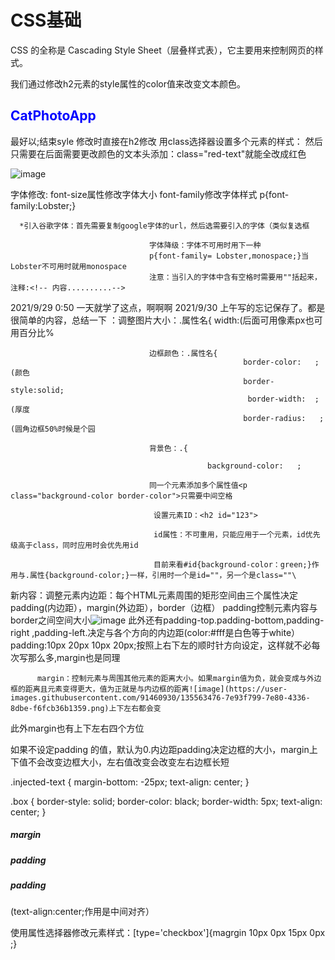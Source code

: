 # CSS基础
CSS 的全称是 Cascading Style Sheet（层叠样式表），它主要用来控制网页的样式。

我们通过修改h2元素的style属性的color值来改变文本颜色。<h2 style="color: blue;">CatPhotoApp</h2>最好以;结束syle 
修改时直接在h2修改
用class选择器设置多个元素的样式：<style>
                                .red-text;     （注意.
                                 {color=red;}
                                 </style>
                                 然后只需要在后面需要更改颜色的文本头添加：class="red-text"就能全改成红色
                                 <h class="red-text">
                                 <p class="red-text">![image](https://user-images.githubusercontent.com/91460930/135033270-debc6747-94d3-4fbc-9757-eb18cf380189.png)

                                   
字体修改:
                                   font-size属性修改字体大小
                                   font-family修改字体样式
                                   p{font-family:Lobster;}
                                   
      *引入谷歌字体：首先需要复制google字体的url，然后选需要引入的字体（类似复选框
                                  
<link href="网址"/.css?  family="Lobster" rel="" type=""(这俩暂时不知道干啥的>
                                   
                                   字体降级：字体不可用时用下一种
                                   p{font-family= Lobster,monospace;}当Lobster不可用时就用monospace
                                   注意：当引入的字体中含有空格时需要用""括起来，注释:<!-- 内容..........-->
                            
2021/9/29 0:50 一天就学了这点，啊啊啊
                                   2021/9/30 上午写的忘记保存了。都是很简单的内容，总结一下
                                   ：调整图片大小：.属性名{
                                                            width:(后面可用像素px也可用百分比%
                                   
                                   边框颜色：.属性名{
                                                        border-color:   ;(颜色
                                                        border-style:solid;
                                                         border-width:  ; (厚度
                                                        border-radius:   ;(圆角边框50%时候是个园
                                   
                                   背景色：.{
                                      
                                                background-color:   ;
                                   
                                   同一个元素添加多个属性值<p class="background-color border-color">只需要中间空格
  
                                    设置元素ID：<h2 id="123">
  
                                    id属性：不可重用，只能应用于一个元素，id优先级高于class，同时应用时会优先用id
  
                                    目前来看#id{background-color：green;}作用与.属性{background-color;}一样，引用时一个是id=""，另一个是class=""\
  
  

  
  
  新内容：调整元素内边距：每个HTML元素周围的矩形空间由三个属性决定padding(内边距），margin(外边距），border（边框）
          padding控制元素内容与border之间空间大小![image](https://user-images.githubusercontent.com/91460930/135563286-f97830fc-5a86-4244-948d-110d1bdb97e5.png)
此外还有padding-top.padding-bottom,padding-right ,padding-left.决定与各个方向的内边距(color:#fff是白色等于white）
          padding:10px 20px 10px 20px;按照上右下左的顺时针方向设定，这样就不必每次写那么多,margin也是同理
  
  
  
  
  
          margin：控制元素与周围其他元素的距离大小。如果margin值为负，就会变成与外边框的距离且元素变得更大，值为正就是与内边框的距离![image](https://user-images.githubusercontent.com/91460930/135563476-7e93f799-7e80-4336-8dbe-f6fcb36b1359.png)上下左右都会变
  此外margin也有上下左右四个方位
  
  
  
  
  如果不设定padding 的值，默认为0.内边距padding决定边框的大小，margin上下值不会改变边框大小，左右值改变会改变左右边框长短
  
  .injected-text {
    margin-bottom: -25px;
    text-align: center;
  }
  
  .box {
    border-style: solid;
    border-color: black;
    border-width: 5px;
    text-align: center;
  }
  
  <h5 class="injected-text">margin</h5>

<div class="box yellow-box">
  <h5 class="box red-box">padding</h5>
  <h5 class="box blue-box">padding</h5>
</div>(text-align:center;作用是中间对齐）
  
  使用属性选择器修改元素样式：[type='checkbox']{magrgin 10px 0px 15px 0px ;}


                                  
  
  
  
  
    
  
  

    
  
  

                                   

       
                                   
                                   
                             
                                    
                                    
                                    
                                    
                                    
                                    
                                    
                                   
                                    
            
